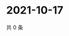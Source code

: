 # 2021-10-17

共 0 条

<!-- BEGIN WEIBO -->
<!-- 最后更新时间 Sun Oct 17 2021 08:38:51 GMT+0800 (China Standard Time) -->

<!-- END WEIBO -->
